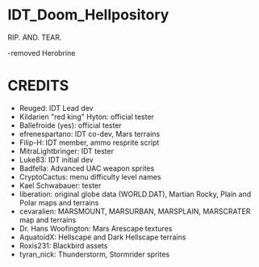 # IDT_Doom_Hellpository
 RIP. AND. TEAR.

-removed Herobrine

# CREDITS

* Reuged: IDT Lead dev
* Kildarien "red king" Hyton: official tester
* Ballefroide (yes): official tester
* efrenespartano: IDT co-dev, Mars terrains
* Filip-H: IDT member, ammo resprite script
* MitraLightbringer: IDT tester
* Luke83: IDT initial dev
* Badfella: Advanced UAC weapon sprites
* CryptoCactus: menu difficulty level names
* Kael Schwabauer: tester
* liberation: original globe data (WORLD.DAT), Martian Rocky, Plain and Polar maps and terrains 
* cevaralien: MARSMOUNT, MARSURBAN, MARSPLAIN, MARSCRATER map and terrains
* Dr. Hans Woofington: Mars Arescape textures
* AquatoidX: Hellscape and Dark Hellscape terrains
* Roxis231: Blackbird assets
* tyran_nick: Thunderstorm, Stormrider sprites
